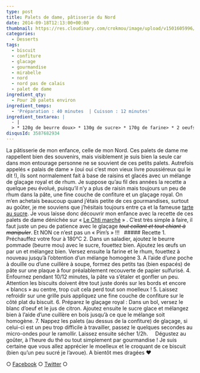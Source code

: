 ```yaml
---
type: post
title: Palets de dame, pâtisserie du Nord
date: 2014-09-18T12:13:00+00:00
thumbnail: https://res.cloudinary.com/crokmou/image/upload/v1501605996/palets-de-dame-recette-crokmou-blog-culinaire-73x110_zkeklz.jpg
categories: 
  - Desserts
tags: 
  - biscuit
  - confiture
  - glacage
  - gourmandise
  - mirabelle
  - nord
  - nord pas de calais
  - palet de dame
ingredient_qty: 
  - Pour 20 palets environ
ingredient_temps: 
  - 'Préparation : 40 minutes  | Cuisson : 12 minutes'
ingredient_textarea: |
  - |
  > * 120g de beurre doux> * 130g de sucre> * 170g de farine> * 2 oeufs> * 1 càs de rhum (facultatif)> * confiture d'abricots (ici mirabelles je préfère !)> * 1 blanc d’œuf> * 200g de sucre glace> * 1 càc de jus de citron
disqusId: 3587682934
---
```


La pâtisserie de mon enfance, celle de mon Nord. Ces palets de dame me rappellent bien des souvenirs, mais visiblement je suis bien la seule car dans mon entourage personne ne se souvient de ces petits palets. Autrefois appelés « palais de dame » (oui oui c’est mon vieux livre poussiéreux qui le dit !), ils sont normalement fait à base de raisins et glacés avec un mélange de glaçage royal et de rhum. Je suppose qu’au fil des années la recette a quelque peu évolué, puisqu’il n’y a plus de raisin mais toujours un peu de rhum dans la pâte, une fine couche de confiture et un glaçage royal. On m’en achetais beaucoup quand j’étais petite de ces gourmandises, surtout au goûter, je me souviens que j’hésitais toujours entre ça et la fameuse [tarte au sucre](http://www.crokmou.com/tarte-au-sucre-du-nord/ "Tarte au sucre du Nord"). Je vous laisse donc découvrir mon enfance avec la recette de ces palets de dame dénichée sur « [Le Chti marché](http://www.lechtimarche.fr/) » . C’est très simple à faire, il faut juste un peu de patience avec le glaçage <del>_tout collant et tout chiant à manipuler_</del>. Et NON ce n’est pas un « Pim’s » !!!   ##### Recette 1\. Préchauffez votre four à 180°C 2\. Dans un saladier, ajoutez le beurre pommade (beurre mou) avec le sucre, fouettez bien. Ajoutez les œufs un par un et mélangez bien. Versez ensuite la farine et le rhum, fouettez à nouveau jusqu’à l’obtention d’un mélange homogène 3\. A l’aide d’une poche à douille ou d’une cuillère à soupe, formez des petits tas (bien espacés) de pâte sur une plaque à four préalablement recouverte de papier sulfurisé. 4\. Enfournez pendant 10/12 minutes, la pâte va s’étaler et gonfler un peu. Attention les biscuits doivent être tout juste dorés sur les bords et encore « blancs » au centre, trop cuit cela perd tout son moelleux ! 5\. Laissez refroidir sur une grille puis appliquez une fine couche de confiture sur le côté plat du biscuit. 6\. Préparez le glaçage royal : Dans un bol, versez le blanc d’oeuf et le jus de citron. Ajoutez ensuite le sucre glace et mélangez bien à l’aide d’une cuillère en bois jusqu’à ce que le mélange soit homogène. 7\. Nappez les palets (au dessus de la confiture) de glaçage, si celui-ci est un peu trop difficile à travailler, passez le quelques secondes au micro-ondes pour le ramollir. Laissez ensuite sécher 1/2h.     Dégustez au goûter, à l’heure du thé ou tout simplement par gourmandise ! Je suis certaine que vous allez apprécier le moelleux et le croquant de ce biscuit (bien qu’un peu sucré je l’avoue). A bientôt mes dragées ❤  

○ [Facebook](https://www.facebook.com/crokmou.blog) ○ [Twitter](https://twitter.com/Crokmou) ○
